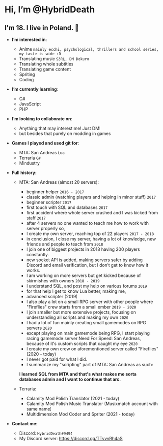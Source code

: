# Hi, I’m @HybridDeath
## I'm 18. I live in Poland. 🥇
- **I’m interested in**:
    - Anime `mainly ecchi, psychological, thrillers and school series, my taste is wide :D`
    - Translating music `S3RL, DM Dokuro`
    - Translating whole subtitles
    - Translating game content
    - Spriting
    - Coding
- **I’m currently learning**:
    - C#
    - JavaScript
    - PHP
- **I’m looking to collaborate on**:
    - Anything that may interest me! Just DM!
    - but besides that purely on modding in games
- **Games I played and used git for**:
    - MTA: San Andreas `Lua`
    - Terraria `C#`
    - Mindustry
- **Full history**:
    - MTA: San Andreas (almost 20 servers):
      - beginner helper `2016 - 2017`
      - classic admin (watching players and helping in minor stuff) `2017`
      - beginner scripter `2017`
      - first touch with SQL and databases `2017`
      - first accident where whole server crashed and I was kicked from staff `2017`
      - after 4 servers no one wanted to teach me how to work with server properly so,
      - I create my own server, reaching top of 22 players `2017 - 2018`
      - in conclusion, I close my server, having a lot of knowledge, new friends and people to teach from `2018`
      - I join one of biggest projects in 2018 having 200 players constantly.
      - new socket API is added, making servers safer by adding Discord and email verification, but I don't get to know how it works.
      - I am working on more servers but get kicked because of skirmishes with owners `2018 - 2019`
      - I understand SQL, and post my help on various forums `2019`
      - for that help I get to know Lua better, making me,
      - advanced scripter (2019)
      - I also play a lot on a small RPG server with other people where "Fireflies" crew starts from a small ember `2019 - 2020`
      - I join smaller but more extensive projects, focusing on understanding all scripts and making my own `2020`
      - I had a lot of fun mainly creating small gamemodes on RPG servers `2020`
      - except playing on main gamemode being RPG, I start playing racing gamemode server Need For Speed: San Andreas, because of it's custom scripts that caught my eye `2020`
      - I create my own crew on aforementioned server called "Fireflies" (2020 - today)
      - I never got paid for what I did.
      - I summarize my "scripting" part of MTA: San Andreas as such: 
      
      **I learned SQL from MTA and that's what makes me sorta databases admin and I want to continue that arc.**
      
    - Terraria:
      - Calamity Mod Polish Translator (2021 - today)
      - Calamity Mod Polish Music Translator (Musixmatch account with same name)
      - Multidimension Mod Coder and Spriter (2021 - today)
    
- **Contact me**:
    - Discord: `HybridDeath#9494`
    - My Discord server: https://discord.gg/TTvvvRh4aS
